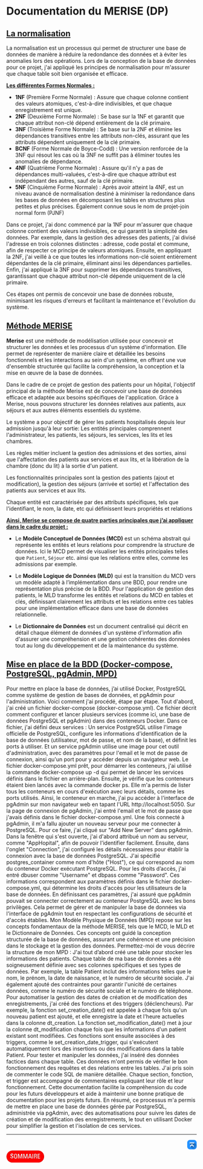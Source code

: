 # Documentation du MERISE (DP)

## <u>La normalisation</u>

La normalisation est un processus qui permet de structurer une base de données de manière à réduire la redondance des données et à éviter les anomalies lors des opérations. Lors de la conception de la base de données pour ce projet, j'ai appliqué les principes de normalisation pour m'assurer que chaque table soit bien organisée et efficace.

<u>**Les différentes Formes Normales :**</u>
- **1NF** (Première Forme Normale) : Assure que chaque colonne contient des valeurs atomiques, c'est-à-dire indivisibles, et que chaque enregistrement est unique.
- **2NF** (Deuxième Forme Normale) : Se base sur la 1NF et garantit que chaque attribut non-clé dépend entièrement de la clé primaire.
- **3NF** (Troisième Forme Normale) : Se base sur la 2NF et élimine les dépendances transitives entre les attributs non-clés, assurant que les attributs dépendent uniquement de la clé primaire.
- **BCNF** (Forme Normale de Boyce-Codd) : Une version renforcée de la 3NF qui résout les cas où la 3NF ne suffit pas à éliminer toutes les anomalies de dépendance.
- **4NF** (Quatrième Forme Normale) : Assure qu'il n'y a pas de dépendances multi-valuées, c'est-à-dire que chaque attribut est indépendant des autres, sauf de la clé primaire.
- **5NF** (Cinquième Forme Normale) : Après avoir atteint la 4NF, est un niveau avancé de normalisation destiné à minimiser la redondance dans les bases de données en décomposant les tables en structures plus petites et plus précises. Également connue sous le nom de projet-join normal form (PJNF)

Dans ce projet, j'ai donc commencé par la 1NF pour m'assurer que chaque colonne contient des valeurs indivisibles, ce qui garantit la simplicité des données. Par exemple, dans la gestion des adresses des patients, j'ai divisé l'adresse en trois colonnes distinctes : adresse, code postal et commune, afin de respecter ce principe de valeurs atomiques. Ensuite, en appliquant la 2NF, j'ai veillé à ce que toutes les informations non-clé soient entièrement dépendantes de la clé primaire, éliminant ainsi les dépendances partielles. Enfin, j'ai appliqué la 3NF pour supprimer les dépendances transitives, garantissant que chaque attribut non-clé dépende uniquement de la clé primaire.

Ces étapes ont permis de concevoir une base de données robuste, minimisant les risques d'erreurs et facilitant la maintenance et l'évolution du système.


## <u>Méthode MERISE</u>

**Merise** est une méthode de modélisation utilisée pour concevoir et structurer les données et les processus d'un système d'information. Elle permet de représenter de manière claire et détaillée les besoins fonctionnels et les interactions au sein d'un système, en offrant une vue d'ensemble structurée qui facilite la compréhension, la conception et la mise en œuvre de la base de données. 

Dans le cadre de ce projet de gestion des patients pour un hôpital, l'objectif principal de la méthode Merise est de concevoir une base de données efficace et adaptée aux besoins spécifiques de l'application. Grâce à Merise, nous pouvons structurer les données relatives aux patients, aux séjours et aux autres éléments essentiels du système. 

Le système a pour objectif de gérer les patients hospitalisés depuis leur admission jusqu'à leur sortie: Les entités principales comprennent l'administrateur, les patients, les séjours, les services, les lits et les chambres.

Les règles métier incluent la gestion des admissions et des sorties, ainsi que l'affectation des patients aux services et aux lits, et la libération de la chambre (donc du lit) à la sortie d'un patient.

Les fonctionnalités principales sont la gestion des patients (ajout et modification), la gestion des séjours (arrivée et sortie) et l'affectation des patients aux services et aux lits.

Chaque entité est caractérisée par des attributs spécifiques, tels que l'identifiant, le nom, la date, etc qui définissent leurs propriétés et relations

**<u>Ainsi, Merise se compose de quatre parties principales que j’ai appliquer dans le cadre du projet :</u>**


- Le **Modèle Conceptuel de Données (MCD)** est un schéma abstrait qui représente les entités et leurs relations pour comprendre la structure de données.  Ici le MCD permet de visualiser les entités principales telles que `Patient`, `Séjour` etc.  ainsi que les relations entre elles, comme les admissions par exemple.
 
- Le **Modèle Logique de Données (MLD)** qui est la transition du MCD vers un modèle adapté à l’implémentation dans une BDD, pour rendre une représentation plus précise de la BDD. Pour l'application de gestion des patients, le MLD transforme les entités et relations du MCD en tables et clés, définissant clairement les attributs et les relations entre ces tables pour une implémentation efficace dans une base de données relationnelle.

- Le **Dictionnaire de Données** est un document centralisé qui décrit en détail chaque élément de données d'un système d'information afin d'assurer une compréhension et une gestion cohérentes des données tout au long du développement et de la maintenance du système.

## <u>Mise en place de la BDD (Docker-compose, PostgreSQL, pgAdmin, MPD)</u>

Pour mettre en place la base de données, j’ai utilisé Docker, PostgreSQL comme système de gestion de bases de données, et pgAdmin pour l'administration. Voici comment j'ai procédé, étape par étape.
Tout d'abord, j'ai créé un fichier docker-compose (docker-compose.yml). Ce fichier décrit comment configurer et lancer plusieurs services (comme ici, une base de données PostgreSQL et pgAdmin) dans des conteneurs Docker. 
Dans ce fichier, j'ai défini deux services : 
Un service PostgreSQL utilise l'image officielle de PostgreSQL, configure les informations d'identification de la base de données (utilisateur, mot de passe, et nom de la base), et définit les ports à utiliser. 
Et un service pgAdmin utilise une image pour cet outil d'administration, avec des paramètres pour l'email et le mot de passe de connexion, ainsi qu'un port pour y accéder depuis un navigateur web.
Le fichier docker-compose.yml prêt, pour démarrer les conteneurs, j'ai utilisé la commande docker-compose up -d qui permet de lancer les services définis dans le fichier en arrière-plan.
Ensuite, je vérifie que les conteneurs étaient bien lancés avec la commande docker ps. 
Elle m'a permis de lister tous les conteneurs en cours d'exécution avec leurs détails, comme les ports utilisés.
 Ainsi, le conteneur en marche, j'ai pu accéder à l'interface de pgAdmin sur mon navigateur web en tapant l'URL http://localhost:5050. Sur la page de connexion de pgAdmin, j'ai entré l'email et le mot de passe que j'avais définis dans le fichier docker-compose.yml.
Une fois connecté à pgAdmin, il m'a fallu ajouter un nouveau serveur pour me connecter à PostgreSQL. Pour ce faire, j'ai cliqué sur "Add New Server" dans pgAdmin. Dans la fenêtre qui s'est ouverte, j'ai d'abord attribué un nom au serveur, comme "AppHopital", afin de pouvoir l'identifier facilement.
Ensuite, dans l'onglet "Connection", j'ai configuré les détails nécessaires pour établir la connexion avec la base de données PostgreSQL. J'ai spécifié postgres_container comme nom d'hôte ("Host"), ce qui correspond au nom du conteneur Docker exécutant PostgreSQL. Pour les droits d’accès, j'ai entré dbuser comme "Username" et dbpass comme "Password". Ces informations correspondent aux paramètres définis dans le fichier docker-compose.yml, qui détermine les droits d'accès pour les utilisateurs de la base de données.
En définissant ces paramètres, j'ai assuré que pgAdmin pouvait se connecter correctement au conteneur PostgreSQL avec les bons privilèges. Cela permet de gérer et de manipuler la base de données via l'interface de pgAdmin tout en respectant les configurations de sécurité et d'accès établies.
Mon Modèle Physique de Données (MPD) repose sur les concepts fondamentaux de la méthode MERISE, tels que le MCD, le MLD et le Dictionnaire de Données. Ces concepts ont guidé la conception structurée de la base de données, assurant une cohérence et une précision dans le stockage et la gestion des données. 
Permettez-moi de vous décrire la structure de mon MPD :
J'ai tout d’abord créé une table pour stocker les informations des patients. Chaque table de ma base de données a été soigneusement définie avec ses colonnes spécifiques et ses types de données. Par exemple, la table Patient inclut des informations telles que le nom, le prénom, la date de naissance, et le numéro de sécurité sociale. J'ai également ajouté des contraintes pour garantir l'unicité de certaines données, comme le numéro de sécurité sociale et le numéro de téléphone.
Pour automatiser la gestion des dates de création et de modification des enregistrements, j'ai créé des fonctions et des triggers (déclencheurs). Par exemple, la fonction set_creation_date() est appelée à chaque fois qu'un nouveau patient est ajouté, et elle enregistre la date et l'heure actuelles dans la colonne dt_creation. La fonction set_modification_date() met à jour la colonne dt_modification chaque fois que les informations d'un patient existant sont modifiées. Ces fonctions sont ensuite associées à des triggers, comme le set_creation_date_trigger, qui s'exécutent automatiquement lors des insertions ou des modifications dans la table Patient.
Pour tester et manipuler les données, j'ai inséré des données factices dans chaque table. Ces données m'ont permis de vérifier le bon fonctionnement des requêtes et des relations entre les tables.
J'ai pris soin de commenter le code SQL de manière détaillée. Chaque section, fonction, et trigger est accompagné de commentaires expliquant leur rôle et leur fonctionnement. Cette documentation facilite la compréhension du code pour les futurs développeurs et aide à maintenir une bonne pratique de documentation pour les projets futurs.
En résumé, ce processus m'a permis de mettre en place une base de données gérée par PostgreSQL, administrée via pgAdmin, avec des automatisations pour suivre les dates de création et de modification des enregistrements, le tout en utilisant Docker pour simplifier la gestion et l'isolation de ces services.


---
<!-- Bouton 'Retour vers le Sommaire' et Bouton 'Retour vers haut' du document -->
<div align="right">
    <a href="#mcd-modèle-logique-de-données">
        <img src="../../../img/image-docs/icon-vers-le-haut.png" alt="Retour vers le haut" style="width: 25px;" />
    </a>
</div>
<div align="left">
    <a href="/README.md">
        <img src="../../../img/image-docs/summary.png" alt="Retour vers le haut" style="width: 100px;" />
    </a>
</div>